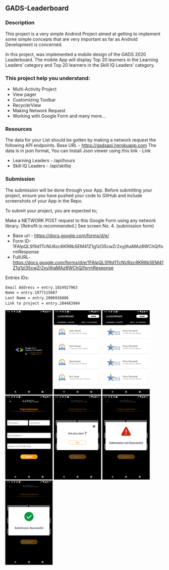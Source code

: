## GADS-Leaderboard

### Description

This project is a very simple Android Project aimed at getting to implement some simple concepts that are very important as far as Android Development is concerned.

In this project, was implemented a mobile design of the GADS 2020 Leaderboard.
The mobile App will display Top 20 learners in the Learning Leaders’ category and Top 20 learners in the Skill IQ Leaders’ category.

### This project help you understand:
- Multi-Activity Project
- View pager
- Customizing Toolbar
- RecyclerView
- Making Network Request
- Working with Google Form and many more...

### Resources

The data  for your List should be gotten by making a network request the following API endpoints.
Base URL - https://gadsapi.herokuapp.com
The data is in json format, You can Install Json viewer using this link - Link
- Learning Leaders - /api/hours
- Skill IQ Leaders - /api/skilliq

### Submission

The submission will be done through your App. Before submitting your project, ensure you have pushed your code to GitHub and include screenshots of your App in the Repo.

To submit your project, you are expected to;

Make a NETWORK POST request to this Google Form using any network library. [Retrofit is recommended.] See screen No. 4. (submission form)
- Base url - https://docs.google.com/forms/d/e/
- Form ID-1FAIpQLSf9d1TcNU6zc6KR8bSEM41Z1g1zl35cwZr2xyjIhaMAz8WChQ/formResponse
- FullURL- https://docs.google.com/forms/d/e/1FAIpQLSf9d1TcNU6zc6KR8bSEM41Z1g1zl35cwZr2xyjIhaMAz8WChQ/formResponse

Entries IDs:
```sh
Email Address = entry.1824927963
Name = entry.1877115667
Last Name = entry.2006916086
Link to project = entry.284483984
```

<p float="left">
  <img src="https://github.com/benyAlves/GADS-Leaderboard/blob/master/device-2020-09-11-022501.png" width="150" />
  <img src="https://github.com/benyAlves/GADS-Leaderboard/blob/master/device-2020-09-11-022519.png" width="150" /> 
  <img src="https://github.com/benyAlves/GADS-Leaderboard/blob/master/device-2020-09-11-022555.png" width="150" />
  <img src="https://github.com/benyAlves/GADS-Leaderboard/blob/master/device-2020-09-11-022624.png" width="150" />
  <img src="https://github.com/benyAlves/GADS-Leaderboard/blob/master/device-2020-09-11-022640.png" width="150" />
  <img src="https://github.com/benyAlves/GADS-Leaderboard/blob/master/device-2020-09-11-022655.png" width="150" />
  <img src="https://github.com/benyAlves/GADS-Leaderboard/blob/master/device-2020-09-11-022727.png" width="150" />
</p
